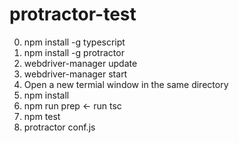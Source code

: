 # protractor-test

0. npm install -g typescript
1. npm install -g protractor
2. webdriver-manager update
3. webdriver-manager start
4. Open a new termial window in the same directory
5. npm install
6. npm run prep <- run tsc
7. npm test
8. protractor conf.js
